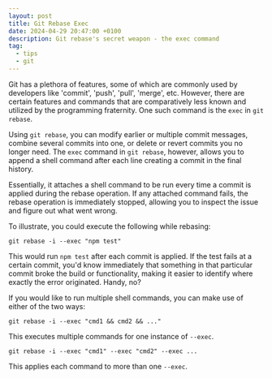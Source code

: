```yaml
---
layout: post
title: Git Rebase Exec
date: 2024-04-29 20:47:00 +0100
description: Git rebase's secret weapon - the exec command
tag:
  - tips
  - git
---
```


Git has a plethora of features, some of which are commonly used by developers like 'commit', 'push', 'pull', 'merge', etc. However, there are certain features and commands that are comparatively less known and utilized by the programming fraternity. One such command is the `exec` in `git rebase`.

Using `git rebase`, you can modify earlier or multiple commit messages, combine several commits into one, or delete or revert commits you no longer need. The `exec` command in `git rebase`, however, allows you to append a shell command after each line creating a commit in the final history.

Essentially, it attaches a shell command to be run every time a commit is applied during the rebase operation. If any attached command fails, the rebase operation is immediately stopped, allowing you to inspect the issue and figure out what went wrong.

To illustrate, you could execute the following while rebasing:

```
git rebase -i --exec "npm test"
```

This would run `npm test` after each commit is applied. If the test fails at a certain commit, you'd know immediately that something in that particular commit broke the build or functionality, making it easier to identify where exactly the error originated. Handy, no?

If you would like to run multiple shell commands, you can make use of either of the two ways:

```
git rebase -i --exec "cmd1 && cmd2 && ..."
```

This executes multiple commands for one instance of `--exec`.

```
git rebase -i --exec "cmd1" --exec "cmd2" --exec ...
```

This applies each command to more than one `--exec`.
